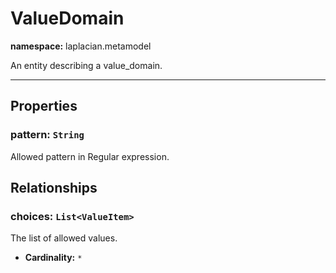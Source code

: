 # **ValueDomain**
**namespace:** laplacian.metamodel

An entity describing a value_domain.



---

## Properties

### pattern: `String`
Allowed pattern in Regular expression.

## Relationships

### choices: `List<ValueItem>`
The list of allowed values.
- **Cardinality:** `*`